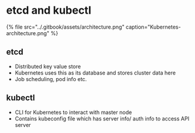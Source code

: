 # etcd and kubectl

{% file src="../.gitbook/assets/architecture.png" caption="Kubernetes-architecture.png" %}

## **etcd**

* Distributed key value store
* Kubernetes uses this as its database and stores cluster data here
* Job scheduling, pod info etc.

## **kubectl**

* CLI for Kubernetes to interact with master node
* Contains kubeconfig file which has server info/ auth info to access API server

